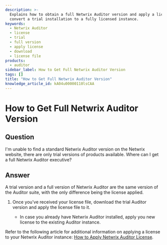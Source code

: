 ```yaml
---
description: >-
  Explains how to obtain a full Netwrix Auditor version and apply a license to
  convert a trial installation to a fully licensed instance.
keywords:
  - Netwrix Auditor
  - license
  - trial
  - full version
  - apply license
  - download
  - license file
products:
  - auditor
sidebar_label: How to Get Full Netwrix Auditor Version
tags: []
title: "How to Get Full Netwrix Auditor Version"
knowledge_article_id: kA04u00000110lsCAA
---
```


# How to Get Full Netwrix Auditor Version

## Question

I'm unable to find a standard Netwrix Auditor version on the Netwrix website, there are only trial versions of products available. Where can I get a full Netwrix Auditor executive?

## Answer

A trial version and a full version of Netwrix Auditor are the same version of the Auditor suite, with the only difference being the license applied.

1. Once you've received your license file, download the trial Auditor version and apply the license file to it.

   [](https://www.netwrix.com/products.html)

   - In case you already have Netwrix Auditor installed, apply you new license to the existing Auditor instance.

Refer to the following article for additional information on applying a license to your Netwrix Auditor instance: [How to Apply Netwrix Auditor License](/docs/kb/auditor/how-to-apply-netwrix-auditor-license.md).

